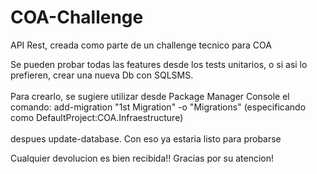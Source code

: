 # COA-Challenge
API Rest, creada como parte de un challenge tecnico para COA

Se pueden probar todas las features desde los tests unitarios, o si asi lo prefieren, crear una nueva Db con SQLSMS. 
<br></br>
Para crearlo, se sugiere utilizar desde Package Manager Console el comando: 
add-migration "1st Migration" -o "Migrations" (especificando como DefaultProject:COA.Infraestructure)
<br></br>
despues update-database. Con eso ya estaria listo para probarse
<param></param>
Cualquier devolucion es bien recibida!!
Gracias por su atencion!


